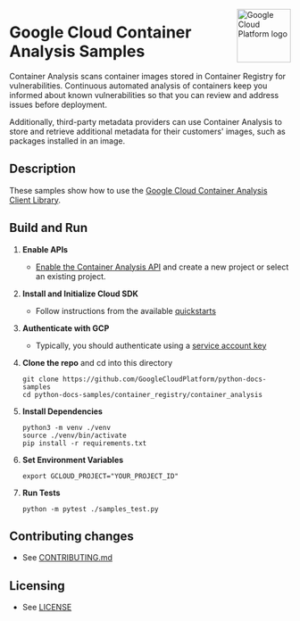 <img src="https://avatars2.githubusercontent.com/u/2810941?v=3&s=96" alt="Google
Cloud Platform logo" title="Google Cloud Platform" align="right" height="96"
width="96"/>

# Google Cloud Container Analysis Samples


Container Analysis scans container images stored in Container Registry for vulnerabilities.
Continuous automated analysis of containers keep you informed about known vulnerabilities so 
that you can review and address issues before deployment.

Additionally, third-party metadata providers can use Container Analysis to store and 
retrieve additional metadata for their customers' images, such as packages installed in an image.


## Description

These samples show how to use the [Google Cloud Container Analysis Client Library](https://cloud.google.com/container-registry/docs/reference/libraries).

## Build and Run
1.  **Enable APIs** 
    - [Enable the Container Analysis API](https://console.cloud.google.com/flows/enableapi?apiid=containeranalysis.googleapis.com)
    and create a new project or select an existing project.
1.  **Install and Initialize Cloud SDK**
    - Follow instructions from the available [quickstarts](https://cloud.google.com/sdk/docs/quickstarts)
1. **Authenticate with GCP**
    - Typically, you should authenticate using a [service account key](https://cloud.google.com/docs/authentication/getting-started)
1.  **Clone the repo** and cd into this directory

    ```
    git clone https://github.com/GoogleCloudPlatform/python-docs-samples
    cd python-docs-samples/container_registry/container_analysis
    ```

1. **Install Dependencies**

    ```
    python3 -m venv ./venv
    source ./venv/bin/activate
    pip install -r requirements.txt
    ```

1. **Set Environment Variables**

    ```
    export GCLOUD_PROJECT="YOUR_PROJECT_ID"
    ```

1. **Run Tests**

    ```
    python -m pytest ./samples_test.py
    ```

## Contributing changes

* See [CONTRIBUTING.md](../../CONTRIBUTING.md)

## Licensing

* See [LICENSE](../../LICENSE)

